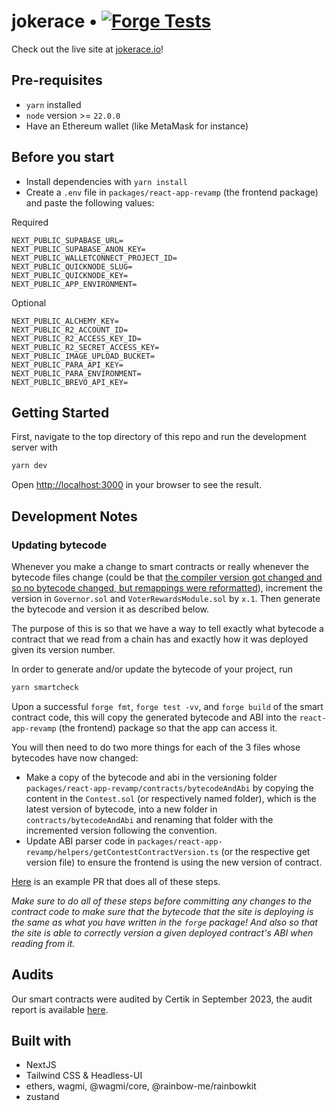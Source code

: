# jokerace • [![Forge Tests](https://github.com/jk-labs-inc/jokerace/actions/workflows/forge_tests.yml/badge.svg)](https://github.com/JokeDAO/JokeDaoV2Dev/actions/workflows/forge_tests.yml)

Check out the live site at [jokerace.io](https://jokerace.io/)!

## Pre-requisites
- `yarn` installed
- `node` version >= `22.0.0`
- Have an Ethereum wallet (like MetaMask for instance)

## Before you start
- Install dependencies with `yarn install`
- Create a `.env` file in `packages/react-app-revamp` (the frontend package) and paste the following values:

Required
```
NEXT_PUBLIC_SUPABASE_URL=
NEXT_PUBLIC_SUPABASE_ANON_KEY=
NEXT_PUBLIC_WALLETCONNECT_PROJECT_ID=
NEXT_PUBLIC_QUICKNODE_SLUG=
NEXT_PUBLIC_QUICKNODE_KEY=
NEXT_PUBLIC_APP_ENVIRONMENT=
```

Optional
```
NEXT_PUBLIC_ALCHEMY_KEY=
NEXT_PUBLIC_R2_ACCOUNT_ID=
NEXT_PUBLIC_R2_ACCESS_KEY_ID=
NEXT_PUBLIC_R2_SECRET_ACCESS_KEY=
NEXT_PUBLIC_IMAGE_UPLOAD_BUCKET=
NEXT_PUBLIC_PARA_API_KEY=
NEXT_PUBLIC_PARA_ENVIRONMENT=
NEXT_PUBLIC_BREVO_API_KEY=
```

## Getting Started

First, navigate to the top directory of this repo and run the development server with

```bash
yarn dev
```

Open [http://localhost:3000](http://localhost:3000) in your browser to see the result.

## Development Notes

### Updating bytecode

Whenever you make a change to smart contracts or really whenever the bytecode files change (could be that [the compiler version got changed and so no bytecode changed, but remappings were reformatted](https://github.com/jk-labs-inc/jokerace/pull/509)), increment the version in `Governor.sol` and `VoterRewardsModule.sol` by `x.1`. Then generate the bytecode and version it as described below.

The purpose of this is so that we have a way to tell exactly what bytecode a contract that we read from a chain has and exactly how it was deployed given its version number.

In order to generate and/or update the bytecode of your project, run 

```bash
yarn smartcheck
```

Upon a successful `forge fmt`, `forge test -vv`, and `forge build` of the smart contract code, this will copy the generated bytecode and ABI into the `react-app-revamp` (the frontend) package so that the app can access it.

You will then need to do two more things for each of the 3 files whose bytecodes have now changed:
  - Make a copy of the bytecode and abi in the versioning folder `packages/react-app-revamp/contracts/bytecodeAndAbi` by copying the content in the `Contest.sol` (or respectively named folder), which is the latest version of bytecode, into a new folder in `contracts/bytecodeAndAbi` and renaming that folder with the incremented version following the convention.
  - Update ABI parser code in `packages/react-app-revamp/helpers/getContestContractVersion.ts` (or the respective get version file) to ensure the frontend is using the new version of contract.
  
[Here](https://github.com/jk-labs-inc/jokerace/pull/111/commits/79072b212e603bcca0418dd5057557379444194f) is an example PR that does all of these steps.

*Make sure to do all of these steps before committing any changes to the contract code to make sure that the bytecode that the site is deploying is the same as what you have written in the `forge` package! And also so that the site is able to correctly version a given deployed contract's ABI when reading from it.*

## Audits

Our smart contracts were audited by Certik in September 2023, the audit report is available [here](https://github.com/jk-labs-inc/jokerace-audits/blob/main/audit-reports/Sept23_Certik_Final_Report.pdf).

## Built with
- NextJS
- Tailwind CSS & Headless-UI
- ethers, wagmi, @wagmi/core, @rainbow-me/rainbowkit
- zustand
